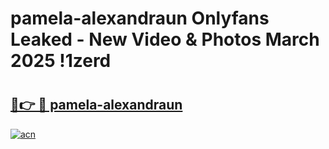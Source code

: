 # pamela-alexandraun Onlyfans Leaked - New Video & Photos March 2025 !1zerd

# <h2><a href="https://rjfzti.iuczelnia.edu.pl?title=pamela-alexandraun&ref=1zerd">🔗👉 🔴 pamela-alexandraun</a></h2>

[![acn](https://github.com/user-attachments/assets/0f9c940e-d8b0-45ae-aac7-cd30a18b3e1c)](https://rjfzti.iuczelnia.edu.pl?title=pamela-alexandraun&ref=1zerd)

